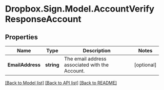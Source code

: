 # Dropbox.Sign.Model.AccountVerifyResponseAccount

## Properties

Name | Type | Description | Notes
------------ | ------------- | ------------- | -------------
**EmailAddress** | **string** |  The email address associated with the Account.  | [optional] 

[[Back to Model list]](../README.md#documentation-for-models) [[Back to API list]](../README.md#documentation-for-api-endpoints) [[Back to README]](../README.md)

